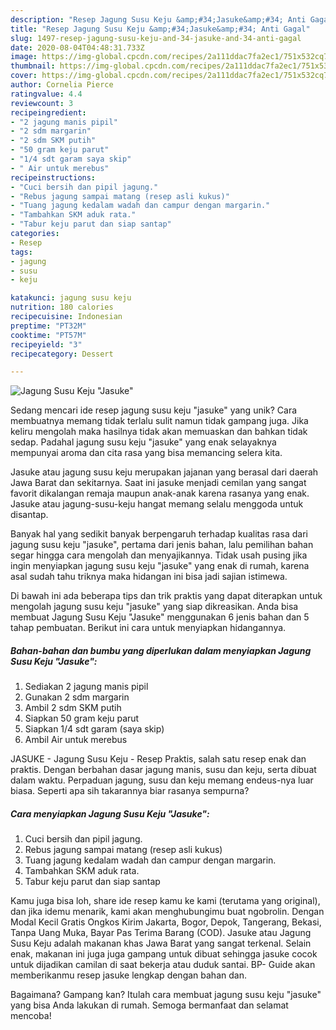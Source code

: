 ```yaml
---
description: "Resep Jagung Susu Keju &amp;#34;Jasuke&amp;#34; Anti Gagal"
title: "Resep Jagung Susu Keju &amp;#34;Jasuke&amp;#34; Anti Gagal"
slug: 1497-resep-jagung-susu-keju-and-34-jasuke-and-34-anti-gagal
date: 2020-08-04T04:48:31.733Z
image: https://img-global.cpcdn.com/recipes/2a111ddac7fa2ec1/751x532cq70/jagung-susu-keju-jasuke-foto-resep-utama.jpg
thumbnail: https://img-global.cpcdn.com/recipes/2a111ddac7fa2ec1/751x532cq70/jagung-susu-keju-jasuke-foto-resep-utama.jpg
cover: https://img-global.cpcdn.com/recipes/2a111ddac7fa2ec1/751x532cq70/jagung-susu-keju-jasuke-foto-resep-utama.jpg
author: Cornelia Pierce
ratingvalue: 4.4
reviewcount: 3
recipeingredient:
- "2 jagung manis pipil"
- "2 sdm margarin"
- "2 sdm SKM putih"
- "50 gram keju parut"
- "1/4 sdt garam saya skip"
- " Air untuk merebus"
recipeinstructions:
- "Cuci bersih dan pipil jagung."
- "Rebus jagung sampai matang (resep asli kukus)"
- "Tuang jagung kedalam wadah dan campur dengan margarin."
- "Tambahkan SKM aduk rata."
- "Tabur keju parut dan siap santap"
categories:
- Resep
tags:
- jagung
- susu
- keju

katakunci: jagung susu keju 
nutrition: 180 calories
recipecuisine: Indonesian
preptime: "PT32M"
cooktime: "PT57M"
recipeyield: "3"
recipecategory: Dessert

---
```



![Jagung Susu Keju &#34;Jasuke&#34;](https://img-global.cpcdn.com/recipes/2a111ddac7fa2ec1/751x532cq70/jagung-susu-keju-jasuke-foto-resep-utama.jpg)

Sedang mencari ide resep jagung susu keju &#34;jasuke&#34; yang unik? Cara membuatnya memang tidak terlalu sulit namun tidak gampang juga. Jika keliru mengolah maka hasilnya tidak akan memuaskan dan bahkan tidak sedap. Padahal jagung susu keju &#34;jasuke&#34; yang enak selayaknya mempunyai aroma dan cita rasa yang bisa memancing selera kita.

Jasuke atau jagung susu keju merupakan jajanan yang berasal dari daerah Jawa Barat dan sekitarnya. Saat ini jasuke menjadi cemilan yang sangat favorit dikalangan remaja maupun anak-anak karena rasanya yang enak. Jasuke atau jagung-susu-keju hangat memang selalu menggoda untuk disantap.

Banyak hal yang sedikit banyak berpengaruh terhadap kualitas rasa dari jagung susu keju &#34;jasuke&#34;, pertama dari jenis bahan, lalu pemilihan bahan segar hingga cara mengolah dan menyajikannya. Tidak usah pusing jika ingin menyiapkan jagung susu keju &#34;jasuke&#34; yang enak di rumah, karena asal sudah tahu triknya maka hidangan ini bisa jadi sajian istimewa.


Di bawah ini ada beberapa tips dan trik praktis yang dapat diterapkan untuk mengolah jagung susu keju &#34;jasuke&#34; yang siap dikreasikan. Anda bisa membuat Jagung Susu Keju &#34;Jasuke&#34; menggunakan 6 jenis bahan dan 5 tahap pembuatan. Berikut ini cara untuk menyiapkan hidangannya.

<!--inarticleads1-->

##### Bahan-bahan dan bumbu yang diperlukan dalam menyiapkan Jagung Susu Keju &#34;Jasuke&#34;:

1. Sediakan 2 jagung manis pipil
1. Gunakan 2 sdm margarin
1. Ambil 2 sdm SKM putih
1. Siapkan 50 gram keju parut
1. Siapkan 1/4 sdt garam (saya skip)
1. Ambil  Air untuk merebus


JASUKE - Jagung Susu Keju - Resep Praktis, salah satu resep enak dan praktis. Dengan berbahan dasar jagung manis, susu dan keju, serta dibuat dalam waktu. Perpaduan jagung, susu dan keju memang endeus-nya luar biasa. Seperti apa sih takarannya biar rasanya sempurna? 

<!--inarticleads2-->

##### Cara menyiapkan Jagung Susu Keju &#34;Jasuke&#34;:

1. Cuci bersih dan pipil jagung.
1. Rebus jagung sampai matang (resep asli kukus)
1. Tuang jagung kedalam wadah dan campur dengan margarin.
1. Tambahkan SKM aduk rata.
1. Tabur keju parut dan siap santap


Kamu juga bisa loh, share ide resep kamu ke kami (terutama yang original), dan jika idemu menarik, kami akan menghubungimu buat ngobrolin. Dengan Modal Kecil Gratis Ongkos Kirim Jakarta, Bogor, Depok, Tangerang, Bekasi, Tanpa Uang Muka, Bayar Pas Terima Barang (COD). Jasuke atau Jagung Susu Keju adalah makanan khas Jawa Barat yang sangat terkenal. Selain enak, makanan ini juga juga gampang untuk dibuat sehingga jasuke cocok untuk dijadikan camilan di saat bekerja atau duduk santai. BP- Guide akan memberikanmu resep jasuke lengkap dengan bahan dan. 

Bagaimana? Gampang kan? Itulah cara membuat jagung susu keju &#34;jasuke&#34; yang bisa Anda lakukan di rumah. Semoga bermanfaat dan selamat mencoba!

